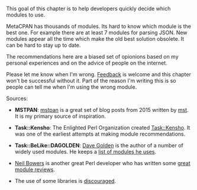 This goal of this chapter is to help developers quickly decide which modules to
use.  

MetaCPAN has thousands of modules. Its hard to know which module is the
best one.  For example there are at least 7 modules for parsing JSON.  New
modules appear all the time which make the old best solution obsolete.  It can
be hard to stay up to date.

The recommendations here are a biased set of opionions based on my personal
experiences and on the advice of people on the internet.

Please let me know when I'm wrong.
[Feedback](https://github.com/kablamo/mvp.kablamo.org/issues) is welcome and
this chapter won't be successful without it.  Part of the reason I'm writing
this is so people can tell me when I'm using the wrong module.

Sources:

- **MSTPAN**: [mstpan](http://blog.kablamo.org/2015/09/08/mstpan/) is a great
  set of blog posts from 2015 written by
[mst](https://shadow.cat/blog/matt-s-trout/).  It is my primary source of
inspiration. 
<!--
 and I have stolen liberally and shamelessly from it.  I wanted to
make that resource available in a more discoverable format that could be
maintained via github and the community.
-->

- **Task::Kensho**: The Enlighted Perl Organization created
[Task::Kensho](https://metacpan.org/pod/Task::Kensho). It was one of the
earliest attempts at making module recommendations.  

- **Task::BeLike::DAGOLDEN**: [Dave Golden](http://www.dagolden.com/) is the author
  of a number of widely used modules.  He keeps a [list of modules he
uses](https://metacpan.org/pod/Task::BeLike::DAGOLDEN).

- [Neil Bowers](http://neilb.org) is another great Perl
  developer who has written some [great module
reviews](http://neilb.org/reviews/).

- The use of some libraries is
[discouraged](https://metacpan.org/pod/Perl::Critic::Policy::Freenode::DiscouragedModules).
